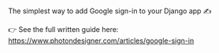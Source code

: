 The simplest way to add Google sign-in to your Django app ✍️ 

👉 See the full written guide here: https://www.photondesigner.com/articles/google-sign-in

